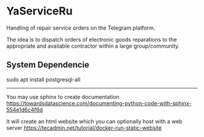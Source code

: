 # YaServiceRu
Handling of repair service orders on the Telegram platform.

The idea is to dispatch orders of electronic goods reparations to the appropriate and available contractor 
within a large group/community.

## System Dependencie

sudo apt install postgresql-all

---

You may use sphinx to create documentation
https://towardsdatascience.com/documenting-python-code-with-sphinx-554e1d6c4f6d

It will create an html website which you can optionally host with a web server
https://tecadmin.net/tutorial/docker-run-static-website